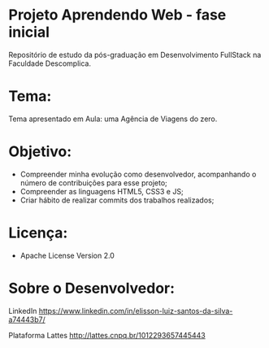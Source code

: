 # Projeto Aprendendo Web - fase inicial

Repositório de estudo da pós-graduação em Desenvolvimento FullStack na Faculdade Descomplica.

# Tema:

Tema apresentado em Aula: uma Agência de Viagens do zero.

# Objetivo:

- Compreender minha evolução como desenvolvedor, acompanhando o número de contribuições para esse projeto;
- Compreender as linguagens HTML5, CSS3 e JS;
- Criar hábito de realizar commits dos trabalhos realizados;


# Licença:

- Apache License Version 2.0

# Sobre o Desenvolvedor:

LinkedIn
https://www.linkedin.com/in/elisson-luiz-santos-da-silva-a74443b7/

Plataforma Lattes
http://lattes.cnpq.br/1012293657445443